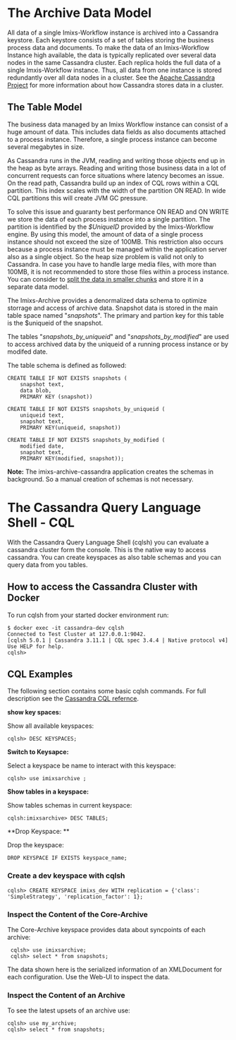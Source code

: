 # The Archive Data Model

All data of a single Imixs-Workflow instance is archived into a Cassandra keystore. Each keystore consists of a set of tables storing the business process data and documents. To make the data of an Imixs-Workflow Instance high available, the data is typically replicated over several data nodes in the same Cassandra cluster. Each replica holds the full data of a single Imxis-Workflow instance. Thus, all data from one instance is stored redundantly over all data nodes in a cluster.  See the [Apache Cassandra Project](http://cassandra.apache.org/) for more information about how Cassandra stores data in a cluster.

## The Table Model

The business data managed by an Imixs Workflow instance can consist of a huge amount of data. This includes data fields as also documents attached to a process instance. Therefore, a single process instance can become several megabytes in size.

As Cassandra runs in the JVM, reading and writing those objects end up in the heap as byte arrays. 
Reading and writing those business data in a lot of concurrent requests can force situations where latency becomes an issue. 
On the read path, Cassandra build up an index of CQL rows within a CQL partition. This index scales with the width of the partition ON READ. In wide CQL partitions this will create JVM GC pressure.

To solve this issue and guaranty best performance ON READ and ON WRITE we store the data of each process instance into a single partition. The partition is identified by the _$UniqueID_ provided by the Imixs-Workflow engine. By using this model, the amount of data of a single process instance should not exceed the size of 100MB. 
This restriction also occurs because a process instance must be managed within the application server also as a single object. So the heap size problem is valid not only to Cassandra.  In case you have to handle large media files, with more than 100MB, it is not recommended to store those files within a process instance. You can consider to [split the data in smaller chunks](https://ralph.blog.imixs.com/2018/06/29/cassandra-how-to-handle-large-media-files/) and store it in a separate data model.    

The Imixs-Archive provides a denormalized data schema to optimize storrage and access of archive data. 
Snapshot data is stored in the main table space named "_snapshots_". The primary and partion key for this table is the $uniqueid of the snapshot. 

The tables "_snapshots\_by\_uniqueid_" and "_snapshots\_by\_modified_" are used to access archived data by the uniqueid of a running process instance or by modifed date. 

The table schema is defined as followed: 


	CREATE TABLE IF NOT EXISTS snapshots (
		snapshot text, 
		data blob, 
		PRIMARY KEY (snapshot))
	
	CREATE TABLE IF NOT EXISTS snapshots_by_uniqueid (
		uniqueid text,
		snapshot text, 
		PRIMARY KEY(uniqueid, snapshot))
	
	CREATE TABLE IF NOT EXISTS snapshots_by_modified (
		modified date,
		snapshot text,
		PRIMARY KEY(modified, snapshot));

**Note:** The imixs-archive-cassandra application creates the schemas in background. So a manual creation of schemas is not necessary. 





# The Cassandra Query Language Shell - CQL

With the  Cassandra Query Language Shell (cqlsh) you can evaluate a cassandra cluster form the console. This is the native way to access cassandra. You can create keyspaces as also table schemas and you can query data from you tables. 

## How to access the Cassandra Cluster with Docker

To run cqlsh from your started docker environment run:

	$ docker exec -it cassandra-dev cqlsh
	Connected to Test Cluster at 127.0.0.1:9042.
	[cqlsh 5.0.1 | Cassandra 3.11.1 | CQL spec 3.4.4 | Native protocol v4]
	Use HELP for help.
	cqlsh>

## CQL Examples
The following section contains some basic cqlsh commands. For full description see the [Cassandra CQL refernce](https://docs.datastax.com/en/dse/6.0/cql/). 

**show key spaces:**

Show all available keyspaces:

	cqlsh> DESC KEYSPACES;
	
**Switch to Keysapce:**

Select a keyspace be name to interact with this keyspace:

	cqlsh> use imixsarchive ;
	
**Show tables in a keyspace:**	

Show tables schemas in current keyspace: 

	cqlsh:imixsarchive> DESC TABLES;
	
**Drop Keyspace: ** 

Drop the keyspace: 

	DROP KEYSPACE IF EXISTS keyspace_name;

### Create a dev keyspace with cqlsh

	cqlsh> CREATE KEYSPACE imixs_dev WITH replication = {'class': 'SimpleStrategy', 'replication_factor': 1};



### Inspect the Content of the Core-Archive
The Core-Archive keyspace provides data about syncpoints of each archive:

	 cqlsh> use imixsarchive;
	 cqlsh> select * from snapshots;
	 
The data shown here is the serialized information of an XMLDocument for each configuration. Use the Web-UI to inspect the data. 

	 

### Inspect the Content of an Archive

To see the latest upsets of an archive use:

 
	cqlsh> use my_archive;
	cqlsh> select * from snapshots;
	 
